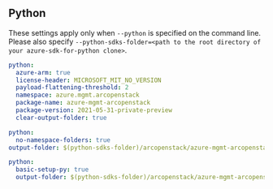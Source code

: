 ## Python

These settings apply only when `--python` is specified on the command line.
Please also specify `--python-sdks-folder=<path to the root directory of your azure-sdk-for-python clone>`.

```yaml $(python)
python:
  azure-arm: true
  license-header: MICROSOFT_MIT_NO_VERSION
  payload-flattening-threshold: 2
  namespace: azure.mgmt.arcopenstack
  package-name: azure-mgmt-arcopenstack
  package-version: 2021-05-31-private-preview
  clear-output-folder: true
```

```yaml $(python) && $(python-mode) == 'update'
python:
  no-namespace-folders: true
output-folder: $(python-sdks-folder)/arcopenstack/azure-mgmt-arcopenstack/azure/mgmt/arcopenstack
```

``` yaml $(python) && $(python-mode) == 'create'
python:
  basic-setup-py: true
  output-folder: $(python-sdks-folder)/arcopenstack/azure-mgmt-arcopenstack
```
